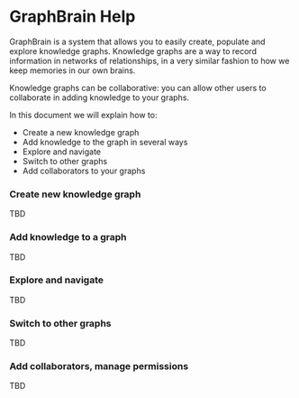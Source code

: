 # GraphBrain Help

GraphBrain is a system that allows you to easily create, populate and explore knowledge graphs. Knowledge graphs are a way to record information in networks of relationships, in a very similar fashion to how we keep memories in our own brains.

Knowledge graphs can be collaborative: you can allow other users to collaborate in adding knowledge to your graphs.

In this document we will explain how to:

* Create a new knowledge graph
* Add knowledge to the graph in several ways
* Explore and navigate
* Switch to other graphs
* Add collaborators to your graphs


### Create new knowledge graph

TBD


### Add knowledge to a graph

TBD


### Explore and navigate

TBD


### Switch to other graphs

TBD


### Add collaborators, manage permissions

TBD